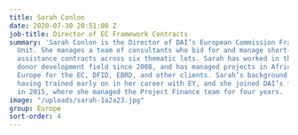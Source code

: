 ```yaml
---
title: Sarah Conlon
date: 2020-07-30 20:51:00 Z
job-title: Director of EC Framework Contracts
summary: 'Sarah Conlon is the Director of DAI’s European Commission Framework Contracts
  Unit. She manages a team of consultants who bid for and manage short-term technical
  assistance contracts across six thematic lots. Sarah has worked in the international
  donor development field since 2008, and has managed projects in Africa, Asia, and
  Europe for the EC, DFID, EBRD, and other clients. Sarah’s background is in accountancy,
  having trained early on in her career with EY, and she joined DAI’s finance team
  in 2015, where she managed the Project Finance team for four years.  '
image: "/uploads/sarah-1a2a23.jpg"
group: Europe
sort-order: 4
---
```


